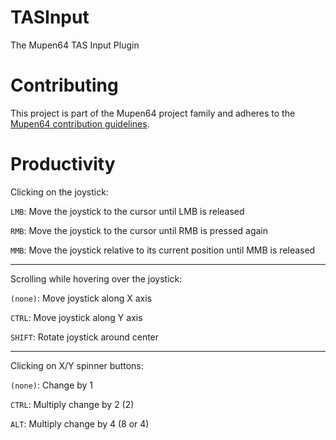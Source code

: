 # TASInput
The Mupen64 TAS Input Plugin

# Contributing

This project is part of the Mupen64 project family and adheres to the [Mupen64 contribution guidelines](https://github.com/mkdasher/mupen64-rr-lua-/wiki/Contributing).

# Productivity

Clicking on the joystick:

`LMB`: Move the joystick to the cursor until LMB is released
    
`RMB`: Move the joystick to the cursor until RMB is pressed again

`MMB`: Move the joystick relative to its current position until MMB is released
    
---

Scrolling while hovering over the joystick:

`(none)`: Move joystick along X axis
    
`CTRL`: Move joystick along Y axis
    
`SHIFT`: Rotate joystick around center
    
---

Clicking on X/Y spinner buttons:

`(none)`: Change by 1

`CTRL`: Multiply change by 2 (2)

`ALT`: Multiply change by 4 (8 or 4)
